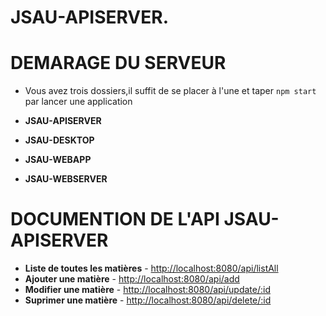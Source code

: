 # JSAU-APISERVER.

# DEMARAGE DU SERVEUR

- Vous avez trois dossiers,il suffit de se placer à l'une et taper `npm start` par lancer une application

- **JSAU-APISERVER**
- **JSAU-DESKTOP** 
- **JSAU-WEBAPP** 
- **JSAU-WEBSERVER** 

# DOCUMENTION DE L'API JSAU-APISERVER

- **Liste de toutes les matières** - [http://localhost:8080/api/listAll](http://localhost:8080/api/listAll)
- **Ajouter une matière** - [http://localhost:8080/api/add](http://localhost:8080/add)
- **Modifier une matière** - [http://localhost:8080/api/update/:id](http://localhost:8080/update/:id)
- **Suprimer une matière** - [http://localhost:8080/api/delete/:id](http://localhost:8080/delete/:id)

